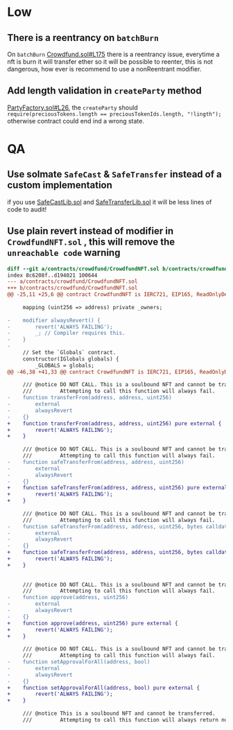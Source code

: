 # Low

## There is a reentrancy on `batchBurn`
On `batchBurn` [Crowdfund.sol#L175](https://github.com/PartyDAO/party-contracts-c4/blob/3896577b8f0fa16cba129dc2867aba786b730c1b/contracts/crowdfund/Crowdfund.sol#L175) there is a reentrancy issue, everytime a nft is burn it will transfer ether so it will be possible to reenter, this is not dangerous, how ever is recommend to use a nonReentrant modifier.

## Add length validation in `createParty` method
[PartyFactory.sol#L26](https://github.com/PartyDAO/party-contracts-c4/blob/3896577b8f0fa16cba129dc2867aba786b730c1b/contracts/party/PartyFactory.sol#L26), the `createParty` should `require(preciousTokens.length == preciousTokenIds.length, "!lingth");` otherwise contract could end ind a wrong state.




# QA


## Use solmate `SafeCast` & `SafeTransfer` instead of a custom implementation
if you use [SafeCastLib.sol](https://github.com/transmissions11/solmate/blob/main/src/utils/SafeCastLib.sol) and [SafeTransferLib.sol](https://github.com/transmissions11/solmate/blob/main/src/utils/SafeTransferLib.sol) it will be less lines of code to audit!


## Use plain revert instead of modifier in `CrowdfundNFT.sol` , this will remove the `unreachable code` warning

```diff
diff --git a/contracts/crowdfund/CrowdfundNFT.sol b/contracts/crowdfund/CrowdfundNFT.sol
index 8c6208f..d194021 100644
--- a/contracts/crowdfund/CrowdfundNFT.sol
+++ b/contracts/crowdfund/CrowdfundNFT.sol
@@ -25,11 +25,6 @@ contract CrowdfundNFT is IERC721, EIP165, ReadOnlyDelegateCall {
 
     mapping (uint256 => address) private _owners;
 
-    modifier alwaysRevert() {
-        revert('ALWAYS FAILING');
-        _; // Compiler requires this.
-    }
-
     // Set the `Globals` contract.
     constructor(IGlobals globals) {
         _GLOBALS = globals;
@@ -46,38 +41,33 @@ contract CrowdfundNFT is IERC721, EIP165, ReadOnlyDelegateCall {
 
     /// @notice DO NOT CALL. This is a soulbound NFT and cannot be transferred.
     ///         Attempting to call this function will always fail.
-    function transferFrom(address, address, uint256)
-        external
-        alwaysRevert
-    {}
+    function transferFrom(address, address, uint256) pure external {
+        revert('ALWAYS FAILING');
+    }
 
     /// @notice DO NOT CALL. This is a soulbound NFT and cannot be transferred.
     ///         Attempting to call this function will always fail.
-    function safeTransferFrom(address, address, uint256)
-        external
-        alwaysRevert
-    {}
+    function safeTransferFrom(address, address, uint256) pure external {
+        revert('ALWAYS FAILING');
+    }
 
     /// @notice DO NOT CALL. This is a soulbound NFT and cannot be transferred.
     ///         Attempting to call this function will always fail.
-    function safeTransferFrom(address, address, uint256, bytes calldata)
-        external
-        alwaysRevert
-    {}
+    function safeTransferFrom(address, address, uint256, bytes calldata) pure external {
+        revert('ALWAYS FAILING');
+    }
 
 
     /// @notice DO NOT CALL. This is a soulbound NFT and cannot be transferred.
     ///         Attempting to call this function will always fail.
-    function approve(address, uint256)
-        external
-        alwaysRevert
-    {}
+    function approve(address, uint256) pure external {
+        revert('ALWAYS FAILING');
+    }
 
     /// @notice DO NOT CALL. This is a soulbound NFT and cannot be transferred.
     ///         Attempting to call this function will always fail.
-    function setApprovalForAll(address, bool)
-        external
-        alwaysRevert
-    {}
+    function setApprovalForAll(address, bool) pure external {
+        revert('ALWAYS FAILING');
+    }
 
     /// @notice This is a soulbound NFT and cannot be transferred.
     ///         Attempting to call this function will always return null.
```
